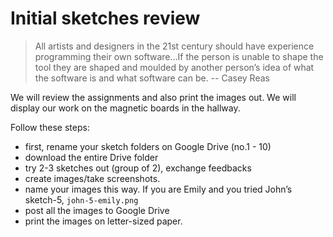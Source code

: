 # Initial sketches review

> All artists and designers in the 21st century should have experience programming their own software…If the person is unable to shape the tool they are shaped and moulded by another person’s idea of what the software is and what software can be. -- Casey Reas

We will review the assignments and also print the images out. We will display our work on the magnetic boards in the hallway.

Follow these steps:
- first, rename your sketch folders on Google Drive (no.1 - 10)
- download the entire Drive folder
- try 2-3 sketches out (group of 2), exchange feedbacks
- create images/take screenshots. 
- name your images this way. If you are Emily and you tried John’s sketch-5,
    `john-5-emily.png`
- post all the images to Google Drive
- print the images on letter-sized paper.
